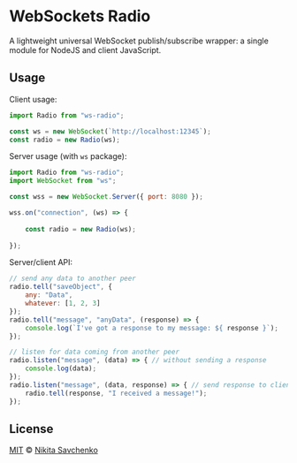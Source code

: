 # WebSockets Radio

A lightweight universal WebSocket publish/subscribe wrapper: a single module for NodeJS and client
JavaScript.

Usage
-----

Client usage:

```javascript
import Radio from "ws-radio";

const ws = new WebSocket(`http://localhost:12345`);
const radio = new Radio(ws);
```

Server usage (with `ws` package):

```javascript
import Radio from "ws-radio";
import WebSocket from "ws";

const wss = new WebSocket.Server({ port: 8080 });

wss.on("connection", (ws) => {
	
    const radio = new Radio(ws);
  
});
```

Server/client API:

```javascript
// send any data to another peer
radio.tell("saveObject", {
	any: "Data",
	whatever: [1, 2, 3]
});
radio.tell("message", "anyData", (response) => {
	console.log(`I've got a response to my message: ${ response }`);
});

// listen for data coming from another peer
radio.listen("message", (data) => { // without sending a response
	console.log(data);
});
radio.listen("message", (data, response) => { // send response to client
	radio.tell(response, "I received a message!");
});
```

License
-------

[MIT](license) © [Nikita Savchenko](https://nikita.tk)

